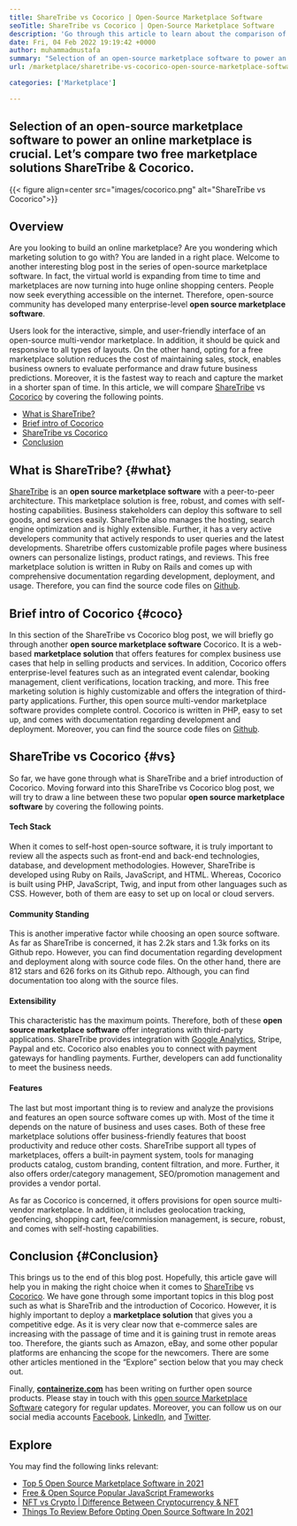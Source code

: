 ```yaml
---
title: ShareTribe vs Cocorico | Open-Source Marketplace Software
seoTitle: ShareTribe vs Cocorico | Open-Source Marketplace Software
description: 'Go through this article to learn about the comparison of ShareTribe vs Cocorico. Install an open-source marketplace solution to nurture sales & market.'
date: Fri, 04 Feb 2022 19:19:42 +0000
author: muhammadmustafa
summary: "Selection of an open-source marketplace software to power an online marketplace is crucial. Let's compare two free marketplace solutions ShareTribe &amp; Cocorico."
url: /marketplace/sharetribe-vs-cocorico-open-source-marketplace-software/

categories: ['Marketplace']

---
```

## Selection of an open-source marketplace software to power an online marketplace is crucial. Let’s compare two free marketplace solutions ShareTribe & Cocorico.

{{< figure align=center src="images/cocorico.png" alt="ShareTribe vs Cocorico">}}  

## Overview

Are you looking to build an online marketplace? Are you wondering which marketing solution to go with? You are landed in a right place. Welcome to another interesting blog post in the series of open-source marketplace software. In fact, the virtual world is expanding from time to time and marketplaces are now turning into huge online shopping centers. People now seek everything accessible on the internet. Therefore, open-source community has developed many enterprise-level **open source marketplace software**. 

Users look for the interactive, simple, and user-friendly interface of an open-source multi-vendor marketplace. In addition, it should be quick and responsive to all types of layouts. On the other hand, opting for a free marketplace solution reduces the cost of maintaining sales, stock, enables business owners to evaluate performance and draw future business predictions. Moreover, it is the fastest way to reach and capture the market in a shorter span of time. In this article, we will compare [ShareTribe][1] vs [Cocorico][2] by covering the following points.

  * [What is ShareTribe?][3]
  * [Brief intro of Cocorico][4]
  * [ShareTribe vs Cocorico][5]
  * [Conclusion][6]

## What is ShareTribe? {#what}

[ShareTribe][1] is an **open source marketplace software** with a peer-to-peer architecture. This marketplace solution is free, robust, and comes with self-hosting capabilities. Business stakeholders can deploy this software to sell goods, and services easily. ShareTribe also manages the hosting, search engine optimization and is highly extensible. Further, it has a very active developers community that actively responds to user queries and the latest developments. Sharetribe offers customizable profile pages where business owners can personalize listings, product ratings, and reviews. This free marketplace solution is written in Ruby on Rails and comes up with comprehensive documentation regarding development, deployment, and usage. Therefore, you can find the source code files on [Github][7].

## Brief intro of Cocorico {#coco}

In this section of the ShareTribe vs Cocorico blog post, we will briefly go through another **open source marketplace software** Cocorico. It is a web-based **marketplace solution** that offers features for complex business use cases that help in selling products and services. In addition, Cocorico offers enterprise-level features such as an integrated event calendar, booking management, client verifications, location tracking, and more. This free marketing solution is highly customizable and offers the integration of third-party applications. Further, this open source multi-vendor marketplace software provides complete control. Cocorico is written in PHP, easy to set up, and comes with documentation regarding development and deployment. Moreover, you can find the source code files on [Github][8]. 

## ShareTribe vs Cocorico {#vs}

So far, we have gone through what is ShareTribe and a brief introduction of Cocorico. Moving forward into this ShareTribe vs Cocorico blog post, we will try to draw a line between these two popular **open source marketplace software** by covering the following points.

#### Tech Stack

When it comes to self-host open-source software, it is truly important to review all the aspects such as front-end and back-end technologies, database, and development methodologies. However, ShareTribe is developed using Ruby on Rails, JavaScript, and HTML. Whereas, Cocorico is built using PHP, JavaScript, Twig, and input from other languages such as CSS. However, both of them are easy to set up on local or cloud servers.

#### **Community Standing**

This is another imperative factor while choosing an open source software. As far as ShareTribe is concerned, it has 2.2k stars and 1.3k forks on its Github repo. However, you can find documentation regarding development and deployment along with source code files. On the other hand, there are 812 stars and 626 forks on its Github repo. Although, you can find documentation too along with the source files. 

#### **Extensibility**

This characteristic has the maximum points. Therefore, both of these **open source marketplace software** offer integrations with third-party applications. ShareTribe provides integration with [Google Analytics][9], Stripe, Paypal and etc. Cocorico also enables you to connect with payment gateways for handling payments. Further, developers can add functionality to meet the business needs.

#### Features

The last but most important thing is to review and analyze the provisions and features an open source software comes up with. Most of the time it depends on the nature of business and uses cases. Both of these free marketplace solutions offer business-friendly features that boost productivity and reduce other costs. ShareTribe support all types of marketplaces, offers a built-in payment system, tools for managing products catalog, custom branding, content filtration, and more. Further, it also offers order/category management, SEO/promotion management and provides a vendor portal.

As far as Cocorico is concerned, it offers provisions for open source multi-vendor marketplace. In addition, it includes geolocation tracking, geofencing, shopping cart, fee/commission management, is secure, robust, and comes with self-hosting capabilities.

## Conclusion {#Conclusion}

This brings us to the end of this blog post. Hopefully, this article gave will help you in making the right choice when it comes to [ShareTribe][1] vs [Cocorico][2]. We have gone through some important topics in this blog post such as what is ShareTrib and the introduction of Cocorico. However, it is highly important to deploy a **marketplace solution** that gives you a competitive edge. As it is very clear now that e-commerce sales are increasing with the passage of time and it is gaining trust in remote areas too. Therefore, the giants such as Amazon, eBay, and some other popular platforms are enhancing the scope for the newcomers. There are some other articles mentioned in the “Explore” section below that you may check out. 

Finally, **[containerize.com][10]** has been writing on further open source products. Please stay in touch with this [open source Marketplace Software][11] category for regular updates. Moreover, you can follow us on our social media accounts [Facebook][12], [LinkedIn][13], and [Twitter][14].

## Explore

You may find the following links relevant:

  * [Top 5 Open Source Marketplace Software in 2021][15]
  * [Free & Open Source Popular JavaScript Frameworks][16]
  * [NFT vs Crypto | Difference Between Cryptocurrency & NFT][17]
  * [Things To Review Before Opting Open Source Software In 2021][18]

 [1]: https://products.containerize.com/marketplace/sharetribe/
 [2]: https://products.containerize.com/marketplace/cocorico/
 [3]: #what
 [4]: #coco
 [5]: #vs
 [6]: #Conclusion
 [7]: https://github.com/sharetribe/sharetribe
 [8]: https://github.com/Cocolabs-SAS/cocorico
 [9]: https://analytics.google.com
 [10]: https://www.containerize.com/
 [11]: https://products.containerize.com/marketplace/
 [12]: https://web.facebook.com/containerize
 [13]: https://www.linkedin.com/company/containerize/
 [14]: https://twitter.com/containerize_co
 [15]: https://blog.containerize.com/marketplace/top-5-open-source-marketplace-software-in-2021/

 [16]: https://blog.containerize.com/software-development/free-open-source-popular-javascript-frameworks/

 [17]: https://blog.containerize.com/blockchain-platforms/nft-vs-crypto-difference-between-cryptocurrency-nft/

 [18]: https://blog.containerize.com/cmdb-software/things-to-review-before-opting-open-source-software-in-2021/
